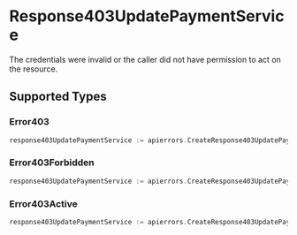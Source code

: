 # Response403UpdatePaymentService

The credentials were invalid or the caller did not have permission to act on the resource.


## Supported Types

### Error403

```go
response403UpdatePaymentService := apierrors.CreateResponse403UpdatePaymentServiceError403(components.Error403{/* values here */})
```

### Error403Forbidden

```go
response403UpdatePaymentService := apierrors.CreateResponse403UpdatePaymentServiceError403Forbidden(components.Error403Forbidden{/* values here */})
```

### Error403Active

```go
response403UpdatePaymentService := apierrors.CreateResponse403UpdatePaymentServiceError403Active(components.Error403Active{/* values here */})
```

